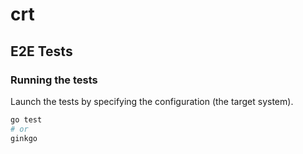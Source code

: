 # crt

## E2E Tests

### Running the tests

Launch the tests by specifying the configuration (the target system).

```bash
go test
# or
ginkgo
```
